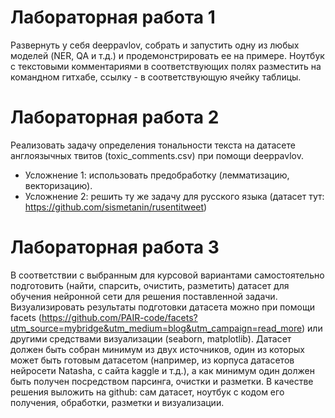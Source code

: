 # Лабораторная работа 1

Развернуть у себя deeppavlov, собрать и запустить одну из любых моделей (NER, QA и т.д.) и продемонстрировать ее на примере. Ноутбук с текстовыми комментариями в соответствующих полях разместить на командном гитхабе, ссылку - в соответствующую ячейку таблицы. 

# Лабораторная работа 2
Реализовать задачу определения тональности текста на датасете англоязычных твитов (toxic_comments.csv) при помощи deeppavlov. 
- Усложнение 1: использовать предобработку (лемматизацию, векторизацию). 
- Усложнение 2: решить ту же задачу для русского языка (датасет тут: https://github.com/sismetanin/rusentitweet)

# Лабораторная работа 3
В соответствии с выбранным для курсовой вариантами самостоятельно подготовить (найти, спарсить, очистить, разметить) датасет для обучения нейронной сети для решения поставленной задачи. Визуализировать результаты подготовки датасета можно при помощи facets (https://github.com/PAIR-code/facets?utm_source=mybridge&utm_medium=blog&utm_campaign=read_more) или другими средствами визуализации (seaborn, matplotlib).
Датасет должен быть собран минимум из двух источников, один из которых может быть готовым датасетом (например, из корпуса датасетов нейросети Natasha, с сайта kaggle и т.д.), а как минимум один должен быть получен посредством парсинга, очистки и разметки.
В качестве решения выложить на github: сам датасет, ноутбук с кодом его получения, обработки, разметки и визуализации.


